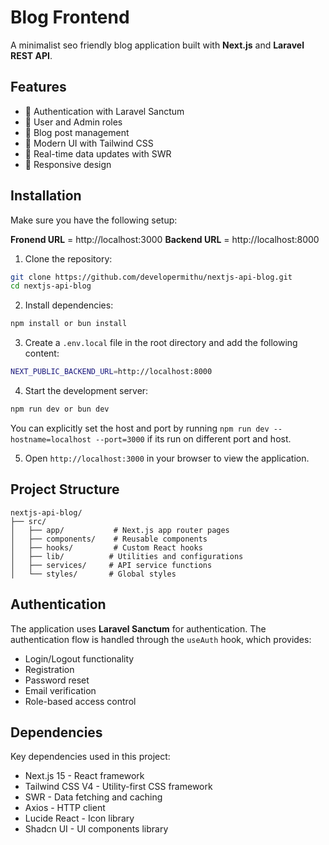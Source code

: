 # Blog Frontend

A minimalist seo friendly blog application built with **Next.js** and **Laravel REST API**.

## Features

- 🔐 Authentication with Laravel Sanctum
- 👤 User and Admin roles
- 📝 Blog post management 
- 🎨 Modern UI with Tailwind CSS
- 🔄 Real-time data updates with SWR
- 📱 Responsive design

## Installation

Make sure you have the following setup:

**Fronend URL** = http://localhost:3000
**Backend URL** = http://localhost:8000

1. Clone the repository:
   
```bash
git clone https://github.com/developermithu/nextjs-api-blog.git
cd nextjs-api-blog
```

2. Install dependencies:
   
```bash
npm install or bun install
```

3. Create a `.env.local` file in the root directory and add the following content:
   
```bash
NEXT_PUBLIC_BACKEND_URL=http://localhost:8000
```

4. Start the development server:
   
```bash
npm run dev or bun dev
```

You can explicitly set the host and port by running `npm run dev --hostname=localhost --port=3000` if its run on different port and host.

5. Open `http://localhost:3000` in your browser to view the application.


## Project Structure

```
nextjs-api-blog/
├── src/
│   ├── app/           # Next.js app router pages
│   ├── components/    # Reusable components
│   ├── hooks/         # Custom React hooks
│   ├── lib/          # Utilities and configurations
│   ├── services/     # API service functions
│   └── styles/       # Global styles
```

## Authentication

The application uses **Laravel Sanctum** for authentication. The authentication flow is handled through the `useAuth` hook, which provides:

- Login/Logout functionality
- Registration
- Password reset
- Email verification
- Role-based access control

## Dependencies

Key dependencies used in this project:

- Next.js 15 - React framework
- Tailwind CSS V4 - Utility-first CSS framework
- SWR - Data fetching and caching
- Axios - HTTP client
- Lucide React - Icon library
- Shadcn UI - UI components library